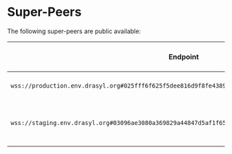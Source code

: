 # Super-Peers

The following super-peers are public available:

| **Endpoint**                                                                                         | **Used drasyl version**                                                                                                                                  |
|------------------------------------------------------------------------------------------------------|----------------------------------------------------------------------------------------------------------------------------------------------------------|
| `wss://production.env.drasyl.org#025fff6f625f5dee816d9f8fe43895479aecfda187cb6a3330894a07e698bc5bd8` | Latest stable [release](https://github.com/drasyl-overlay/drasyl/releases)                                                                               |
| `wss://staging.env.drasyl.org#03096ae3080a369829a44847d5af1f652bef3f9921e9e1bbad64970babe6d3c502`    | Latest [successful master branch build](https://git.informatik.uni-hamburg.de/sane-public/drasyl/-/pipelines?page=1&scope=all&ref=master&status=success) |